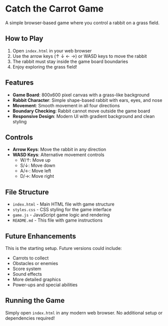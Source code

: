 # Catch the Carrot Game

A simple browser-based game where you control a rabbit on a grass field.

## How to Play

1. Open `index.html` in your web browser
2. Use the arrow keys (↑ ↓ ← →) or WASD keys to move the rabbit
3. The rabbit must stay inside the game board boundaries
4. Enjoy exploring the grass field!

## Features

- **Game Board**: 800x600 pixel canvas with a grass-like background
- **Rabbit Character**: Simple shape-based rabbit with ears, eyes, and nose
- **Movement**: Smooth movement in all four directions
- **Boundary Checking**: Rabbit cannot move outside the game board
- **Responsive Design**: Modern UI with gradient background and clean styling

## Controls

- **Arrow Keys**: Move the rabbit in any direction
- **WASD Keys**: Alternative movement controls
  - W/↑: Move up
  - S/↓: Move down
  - A/←: Move left
  - D/→: Move right

## File Structure

- `index.html` - Main HTML file with game structure
- `styles.css` - CSS styling for the game interface
- `game.js` - JavaScript game logic and rendering
- `README.md` - This file with game instructions

## Future Enhancements

This is the starting setup. Future versions could include:

- Carrots to collect
- Obstacles or enemies
- Score system
- Sound effects
- More detailed graphics
- Power-ups and special abilities

## Running the Game

Simply open `index.html` in any modern web browser. No additional setup or dependencies required!
